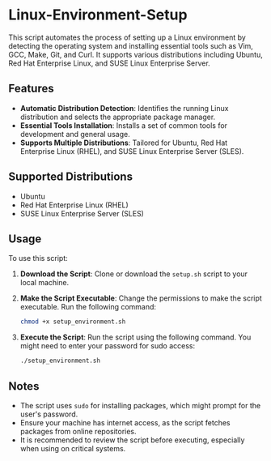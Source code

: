 # Linux-Environment-Setup

This script automates the process of setting up a Linux environment by detecting the operating system and installing essential tools such as Vim, GCC, Make, Git, and Curl. It supports various distributions including Ubuntu, Red Hat Enterprise Linux, and SUSE Linux Enterprise Server.

## Features

- **Automatic Distribution Detection**: Identifies the running Linux distribution and selects the appropriate package manager.
- **Essential Tools Installation**: Installs a set of common tools for development and general usage.
- **Supports Multiple Distributions**: Tailored for Ubuntu, Red Hat Enterprise Linux (RHEL), and SUSE Linux Enterprise Server (SLES).

## Supported Distributions

- Ubuntu
- Red Hat Enterprise Linux (RHEL)
- SUSE Linux Enterprise Server (SLES)

## Usage

To use this script:

1. **Download the Script**: Clone or download the `setup.sh` script to your local machine.

2. **Make the Script Executable**: Change the permissions to make the script executable. Run the following command:

    ```bash
    chmod +x setup_environment.sh
    ```

3. **Execute the Script**: Run the script using the following command. You might need to enter your password for sudo access:

    ```bash
    ./setup_environment.sh
    ```

## Notes

- The script uses `sudo` for installing packages, which might prompt for the user's password.
- Ensure your machine has internet access, as the script fetches packages from online repositories.
- It is recommended to review the script before executing, especially when using on critical systems.